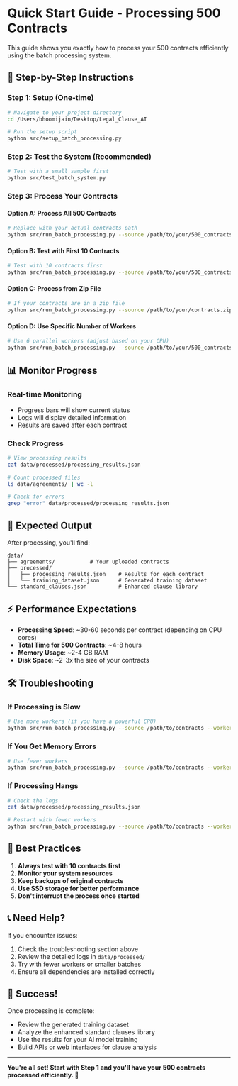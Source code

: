 # Quick Start Guide - Processing 500 Contracts

This guide shows you exactly how to process your 500 contracts efficiently using the batch processing system.

## 🚀 Step-by-Step Instructions

### Step 1: Setup (One-time)
```bash
# Navigate to your project directory
cd /Users/bhoomijain/Desktop/Legal_Clause_AI

# Run the setup script
python src/setup_batch_processing.py
```

### Step 2: Test the System (Recommended)
```bash
# Test with a small sample first
python src/test_batch_system.py
```

### Step 3: Process Your Contracts

#### Option A: Process All 500 Contracts
```bash
# Replace with your actual contracts path
python src/run_batch_processing.py --source /path/to/your/500_contracts
```

#### Option B: Test with First 10 Contracts
```bash
# Test with 10 contracts first
python src/run_batch_processing.py --source /path/to/your/500_contracts --max-files 10
```

#### Option C: Process from Zip File
```bash
# If your contracts are in a zip file
python src/run_batch_processing.py --source /path/to/your/contracts.zip
```

#### Option D: Use Specific Number of Workers
```bash
# Use 6 parallel workers (adjust based on your CPU)
python src/run_batch_processing.py --source /path/to/your/500_contracts --workers 6
```

## 📊 Monitor Progress

### Real-time Monitoring
- Progress bars will show current status
- Logs will display detailed information
- Results are saved after each contract

### Check Progress
```bash
# View processing results
cat data/processed/processing_results.json

# Count processed files
ls data/agreements/ | wc -l

# Check for errors
grep "error" data/processed/processing_results.json
```

## 📁 Expected Output

After processing, you'll find:
```
data/
├── agreements/           # Your uploaded contracts
├── processed/
│   ├── processing_results.json    # Results for each contract
│   └── training_dataset.json      # Generated training dataset
└── standard_clauses.json          # Enhanced clause library
```

## ⚡ Performance Expectations

- **Processing Speed**: ~30-60 seconds per contract (depending on CPU cores)
- **Total Time for 500 Contracts**: ~4-8 hours
- **Memory Usage**: ~2-4 GB RAM
- **Disk Space**: ~2-3x the size of your contracts

## 🛠️ Troubleshooting

### If Processing is Slow
```bash
# Use more workers (if you have a powerful CPU)
python src/run_batch_processing.py --source /path/to/contracts --workers 8
```

### If You Get Memory Errors
```bash
# Use fewer workers
python src/run_batch_processing.py --source /path/to/contracts --workers 2
```

### If Processing Hangs
```bash
# Check the logs
cat data/processed/processing_results.json

# Restart with fewer workers
python src/run_batch_processing.py --source /path/to/contracts --workers 1
```

## 🎯 Best Practices

1. **Always test with 10 contracts first**
2. **Monitor your system resources**
3. **Keep backups of original contracts**
4. **Use SSD storage for better performance**
5. **Don't interrupt the process once started**

## 📞 Need Help?

If you encounter issues:
1. Check the troubleshooting section above
2. Review the detailed logs in `data/processed/`
3. Try with fewer workers or smaller batches
4. Ensure all dependencies are installed correctly

## 🎉 Success!

Once processing is complete:
- Review the generated training dataset
- Analyze the enhanced standard clauses library
- Use the results for your AI model training
- Build APIs or web interfaces for clause analysis

---

**You're all set! Start with Step 1 and you'll have your 500 contracts processed efficiently. 🚀** 